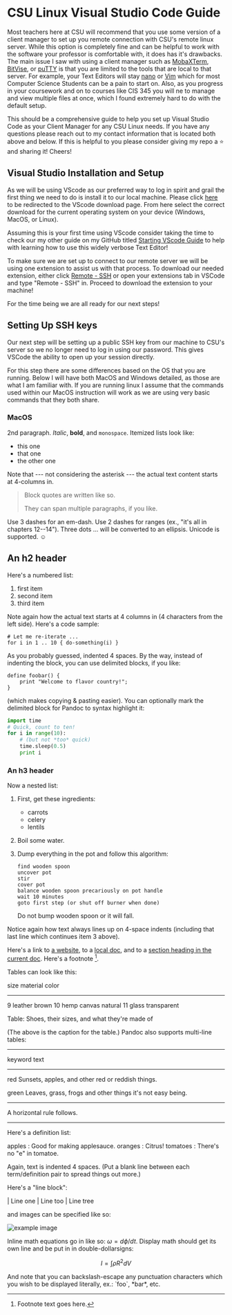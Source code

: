 CSU Linux Visual Studio Code Guide
============

Most teachers here at CSU will recommend that you use some version of a client manager to set up you remote connection with CSU's remote linux server. While this option is completely fine and can be helpful to work with the software your professor is comfortable with, it does has it's drawbacks. The main issue I saw with using a client manager such as [MobaXTerm](https://mobaxterm.mobatek.net/download.html), [BitVise](https://www.bitvise.com/ssh-client-download), or [puTTY](https://www.putty.org) is that you are limited to the tools that are local to that server. For example, your Text Editors will stay [nano](https://www.nano-editor.org/docs.php) or [Vim](https://www.vim.org/docs.php) which for most Computer Science Students can be a pain to start on. Also, as you progress in your coursework and on to courses like CIS 345 you will ne to manage and view multiple files at once, which I found extremely hard to do with the default setup. 

This should be a comprehensive guide to help you set up Visual Studio Code as your Client Manager for any CSU Linux needs. If you have any questions please reach out to my contact information that is located both above and below. If this is helpful to you please consider giving my repo a :star: and sharing it! Cheers!

## Visual Studio Installation and Setup 

As we will be using VScode as our preferred way to log in spirit and grail the first thing we need to do is install it to our local machine. Please click [here](https://code.visualstudio.com/download) to be redirected to the VScode download page. From here select the correct download for the current operating system on your device (Windows, MacOS, or Linux). 

Assuming this is your first time using VScode consider taking the time to check our my other guide on my GitHub titled [Starting VScode Guide]() to help with learning how to use this widely verbose Text Editor! 

To make sure we are set up to connect to our remote server we will be using one extension to assist us with that process. To download our needed extension, either click [Remote - SSH](https://marketplace.visualstudio.com/items?itemName=ms-vscode-remote.remote-ssh) or open your extensions tab in VSCode and type "Remote - SSH" in. Proceed to download the extension to your machine! 

For the time being we are all ready for our next steps! 

## Setting Up SSH keys

Our next step will be setting up a public SSH key from our machine to CSU's server so we no longer need to log in using our password. This gives VSCode the ability to open up your session directly. 

For this step there are some differences based on the OS that you are running. Below I will have both MacOS and Windows detailed, as those are what I am familiar with. If you are running linux I assume that the commands used within our MacOS instruction will work as we are using very basic commands that they both share. 

### MacOS



2nd paragraph. *Italic*, **bold**, and `monospace`. Itemized lists
look like:

  * this one
  * that one
  * the other one

Note that --- not considering the asterisk --- the actual text
content starts at 4-columns in.

> Block quotes are
> written like so.
>
> They can span multiple paragraphs,
> if you like.

Use 3 dashes for an em-dash. Use 2 dashes for ranges (ex., "it's all
in chapters 12--14"). Three dots ... will be converted to an ellipsis.
Unicode is supported. ☺



An h2 header
------------

Here's a numbered list:

 1. first item
 2. second item
 3. third item

Note again how the actual text starts at 4 columns in (4 characters
from the left side). Here's a code sample:

    # Let me re-iterate ...
    for i in 1 .. 10 { do-something(i) }

As you probably guessed, indented 4 spaces. By the way, instead of
indenting the block, you can use delimited blocks, if you like:

~~~
define foobar() {
    print "Welcome to flavor country!";
}
~~~

(which makes copying & pasting easier). You can optionally mark the
delimited block for Pandoc to syntax highlight it:

~~~python
import time
# Quick, count to ten!
for i in range(10):
    # (but not *too* quick)
    time.sleep(0.5)
    print i
~~~



### An h3 header ###

Now a nested list:

 1. First, get these ingredients:

      * carrots
      * celery
      * lentils

 2. Boil some water.

 3. Dump everything in the pot and follow
    this algorithm:

        find wooden spoon
        uncover pot
        stir
        cover pot
        balance wooden spoon precariously on pot handle
        wait 10 minutes
        goto first step (or shut off burner when done)

    Do not bump wooden spoon or it will fall.

Notice again how text always lines up on 4-space indents (including
that last line which continues item 3 above).

Here's a link to [a website](http://foo.bar), to a [local
doc](local-doc.html), and to a [section heading in the current
doc](#an-h2-header). Here's a footnote [^1].

[^1]: Footnote text goes here.

Tables can look like this:

size  material      color
----  ------------  ------------
9     leather       brown
10    hemp canvas   natural
11    glass         transparent

Table: Shoes, their sizes, and what they're made of

(The above is the caption for the table.) Pandoc also supports
multi-line tables:

--------  -----------------------
keyword   text
--------  -----------------------
red       Sunsets, apples, and
          other red or reddish
          things.

green     Leaves, grass, frogs
          and other things it's
          not easy being.
--------  -----------------------

A horizontal rule follows.

***

Here's a definition list:

apples
  : Good for making applesauce.
oranges
  : Citrus!
tomatoes
  : There's no "e" in tomatoe.

Again, text is indented 4 spaces. (Put a blank line between each
term/definition pair to spread things out more.)

Here's a "line block":

| Line one
|   Line too
| Line tree

and images can be specified like so:

![example image](example-image.jpg "An exemplary image")

Inline math equations go in like so: $\omega = d\phi / dt$. Display
math should get its own line and be put in in double-dollarsigns:

$$I = \int \rho R^{2} dV$$

And note that you can backslash-escape any punctuation characters
which you wish to be displayed literally, ex.: \`foo\`, \*bar\*, etc.
